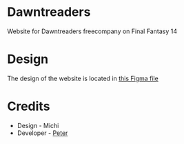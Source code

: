 # Dawntreaders
Website for Dawntreaders freecompany on Final Fantasy 14

# Design
The design of the website is located in [this Figma file](https://www.figma.com/file/SpJhJM6VmelPhjuBcQlpME/DAWN-V2)

# Credits
- Design - Michi
- Developer - [Peter](https://github.com/ptrlrd)
